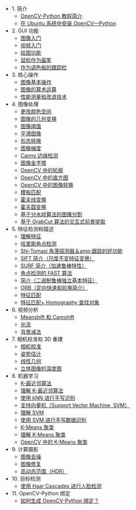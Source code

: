 +   1\. 简介
    +   [OpenCV-Python 教程简介](docs/4.0.0/1.1-tutorial_py_intro.md)
    +   [在 Ubuntu 系统中安装 OpenCV—Python](docs/4.0.0/1.2-tutorial_py_setup_in_ubuntu.md)
+   2\. GUI 功能
    +   [图像入门](docs/4.0.0/2.1-tutorial_py_image_display.md)
    +   [视频入门](docs/4.0.0/2.2-tutorial_py_video_display.md)
    +   [绘图功能](docs/4.0.0/2.3-tutorial_py_drawing_functions.md)
    +   [鼠标作为画笔](docs/4.0.0/2.4-tutorial_py_mouse_handling.md)
    +   [作为调色板的跟踪栏](docs/4.0.0/2.5-tutorial_py_trackbar.md)
+   3\. 核心操作
    +   [图像基本操作](docs/4.0.0/3.1-tutorial_py_basic_ops.md)
    +   [图像的算术运算](docs/4.0.0/3.2-tutorial_py_image_arithmetics.md)
    +   [性能测量和改进技术](docs/4.0.0/3.3-tutorial_py_optimization.md)
+   4\. 图像处理
    +   [更改颜色空间](docs/4.0.0/4.1-tutorial_py_colorspaces.md)
    +   [图像的几何变换](docs/4.0.0/4.2-tutorial_py_geometric_transformations.md)
    +   [图像阈值](docs/4.0.0/4.3-tutorial_py_thresholding.md)
    +   [平滑图像](docs/4.0.0/4.4-tutorial_py_filtering.md)
    +   [形态转换](docs/4.0.0/4.5-tutorial_py_morphological_ops.md)
    +   [图像梯度](docs/4.0.0/4.6-tutorial_py_gradients.md)
    +   [Canny 边缘检测](docs/4.0.0/4.7.md)
    +   [图像金字塔](docs/4.0.0/4.8.md)
    +   [OpenCV 中的轮廓](docs/4.0.0/4.9.md)
    +   [OpenCV 中的直方图](docs/4.0.0/4.10.md)
    +   [OpenCV 中的图像转换](docs/4.0.0/4.11.md)
    +   [模板匹配](docs/4.0.0/4.12.md)
    +   [霍夫线变换](docs/4.0.0/4.13.md)
    +   [霍夫圆变换](docs/4.0.0/4.14.md)
    +   [基于分水岭算法的图像分割](docs/4.0.0/4.15.md)
    +   [基于 GrabCut 算法的交互式前景提取](docs/4.0.0/4.16.md)
+   5\. 特征检测和描述
    +   [理解特征](docs/4.0.0/5.1-tutorial_py_features_meaning.md)
    +   [哈里斯角点检测](docs/4.0.0/5.2.md)
    +   [Shi-Tomasi 角落探测器＆amp;跟踪的好功能](docs/4.0.0/5.3.md)
    +   [SIFT 简介（尺度不变特征变换）](docs/4.0.0/5.4.md)
    +   [SURF 简介（加速鲁棒特性）](docs/4.0.0/5.5.md)
    +   [角点检测的 FAST 算法](docs/4.0.0/5.6.md)
    +   [简介（二进制鲁棒独立基本特征）](docs/4.0.0/5.7.md)
    +   [ORB（定向快速和轮换简介）](docs/4.0.0/5.8.md)
    +   [特征匹配](docs/4.0.0/5.9.md)
    +   [特征匹配+ Homography 查找对象](docs/4.0.0/5.10.md)
+   6\. 视频分析
    +   [Meanshift 和 Camshift](docs/4.0.0/6.1-tutorial_py_meanshift.md)
    +   [光流](docs/4.0.0/6.2-tutorial_py_lucas_kanade.md)
    +   [背景减法](docs/4.0.0/6.3-tutorial_py_bg_subtraction.md)
+   7\. 相机校准和 3D 重建
    +   [相机校准](docs/4.0.0/7.1-tutorial_py_calibration.md)
    +   [姿势估计](docs/4.0.0/7.2-tutorial_py_pose.md)
    +   [线性几何](docs/4.0.0/7.3-tutorial_py_epipolar_geometry.md)
    +   [立体图像的深度图](docs/4.0.0/7.4-tutorial_py_depthmap.md)
+   8\. 机器学习
    +   [K-最近邻算法](docs/4.0.0/8.1-tutorial_py_knn_index.md)
    +   [理解 K-最近邻算法](docs/4.0.0/8.1.1-tutorial_py_knn_understanding.md)
    +   [使用 kNN 进行手写识别](docs/4.0.0/8.1.2-tutorial_py_knn_opencv.md)
    +   [支持向量机（Support Vector Machine, SVM）](docs/4.0.0/8.2-tutorial_py_svm_index.md)
    +   [理解 SVM](docs/4.0.0/8.2.1-tutorial_py_svm_basics.md)
    +   [使用 SVM 进行手写数据识别](docs/4.0.0/8.2.2-tutorial_py_svm_opencv.md)
    +   [K-Means 聚类](docs/4.0.0/8.3-tutorial_py_kmeans_index.md)
    +   [理解 K-Means 聚类](docs/4.0.0/8.3.1-tutorial_py_kmeans_understanding.md)
    +   [OpenCV 中的 K-Means 聚类](docs/4.0.0/8.3.2-tutorial_py_kmeans_opencv.md)
+   9\. 计算摄影
    +   [图像去噪](docs/4.0.0/9.1.md)
    +   [图像修复](docs/4.0.0/9.2.md)
    +   [高动态范围（HDR）](docs/4.0.0/9.3.md)
+   10\. 目标检测
    +   [使用 Haar Cascades 进行人脸检测](docs/4.0.0/10.1-tutorial_py_face_detection.md)
+   11\. OpenCV-Python 绑定
    +   [如何生成 OpenCV-Python 绑定？](docs/4.0.0/11.1-tutorial_py_OpenCV-Python.md)
